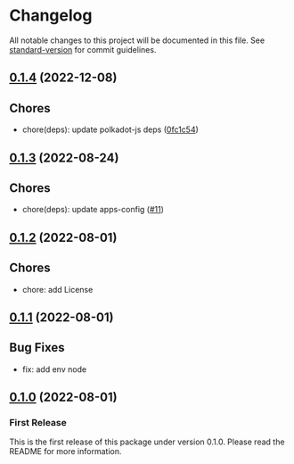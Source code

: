 # Changelog

All notable changes to this project will be documented in this file. See [standard-version](https://github.com/conventional-changelog/standard-version) for commit guidelines.

## [0.1.4](https://github.com/paritytech/generate-type-bundle/compare/v0.1.3...v0.1.4) (2022-12-08)

## Chores

- chore(deps): update polkadot-js deps ([0fc1c54](https://github.com/paritytech/generate-type-bundle/commit/0fc1c54aeaab76efb0a369bc33234fd792b8c88f))

## [0.1.3](https://github.com/paritytech/generate-type-bundle/compare/v0.1.2...v0.1.3) (2022-08-24)

## Chores

- chore(deps): update apps-config ([#11](https://github.com/paritytech/generate-type-bundle/pull/11))

## [0.1.2](https://github.com/paritytech/generate-type-bundle/compare/v0.1.1...v0.1.2) (2022-08-01)

## Chores

- chore: add License

## [0.1.1](https://github.com/paritytech/generate-type-bundle/compare/v0.1.0...v0.1.1) (2022-08-01)

## Bug Fixes

- fix: add env node

## [0.1.0](https://github.com/paritytech/generate-type-bundle/releases) (2022-08-01)

### First Release

This is the first release of this package under version 0.1.0. Please read the README for more information. 
